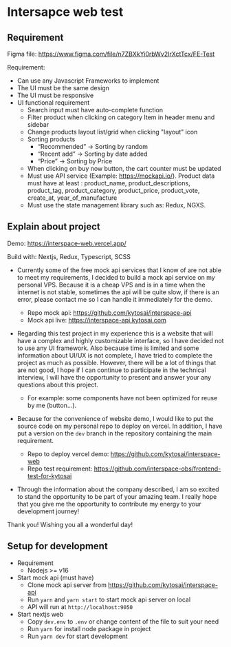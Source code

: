 # Intersapce web test

## Requirement

Figma file: https://www.figma.com/file/n7ZBXkYi0rbWv2IrXctTcx/FE-Test

Requirement:

- Can use any Javascript Frameworks to implement
- The UI must be the same design
- The UI must be responsive
- UI functional requirement
  - Search input must have auto-complete function
  - Filter product when clicking on category Item in header menu and sidebar
  - Change products layout list/grid when clicking "layout" icon
  - Sorting products
    - “Recommended” -> Sorting by random
    - “Recent add” -> Sorting by date added
    - “Price” -> Sorting by Price
  - When clicking on buy now button, the cart counter must be updated
  - Must use API service (Example: https://mockapi.io/). Product data must have at least : product_name, product_descriptions, product_tag, product_category, product_price, product_vote, create_at, year_of_manufacture
  - Must use the state management library such as: Redux, NGXS.

## Explain about project

Demo: https://interspace-web.vercel.app/

Build with: Nextjs, Redux, Typescript, SCSS

- Currently some of the free mock api services that I know of are not able to meet my requirements, I decided to build a mock api service on my personal VPS. Because it is a cheap VPS and is in a time when the internet is not stable, sometimes the api will be quite slow, if there is an error, please contact me so I can handle it immediately for the demo.
  - Repo mock api: https://github.com/kytosai/interspace-api
  - Mock api live: https://interspace-api.kytosai.com  

- Regarding this test project in my experience this is a website that will have a complex and highly customizable interface, so I have decided not to use any UI framework. Also because time is limited and some information about UI/UX is not complete, I have tried to complete the project as much as possible. However, there will be a lot of things that are not good, I hope if I can continue to participate in the technical interview, I will have the opportunity to present and answer your any questions about this project.
  - For example: some components have not been optimized for reuse by me (button...).

- Because for the convenience of website demo, I would like to put the source code on my personal repo to deploy on vercel. In addition, I have put a version on the `dev` branch in the repository containing the main requirement.
  - Repo to deploy vercel demo: https://github.com/kytosai/interspace-web
  - Repo test requirement: https://github.com/interspace-obs/frontend-test-for-kytosai

- Through the information about the company described, I am so excited to stand the opportunity to be part of your amazing team. I really hope that you give me the opportunity to contribute my energy to your development journey!

Thank you! Wishing you all a wonderful day!

## Setup for development

- Requirement
  - Nodejs >= v16
- Start mock api (must have)
  - Clone mock api server from https://github.com/kytosai/interspace-api
  - Run `yarn` and `yarn start` to start mock api server on local
  - API will run at `http://localhost:9050`
- Start nextjs web
  - Copy `dev.env` to `.env` or change content of the file to suit your need
  - Run `yarn` for install node package in project
  - Run `yarn dev` for start development


